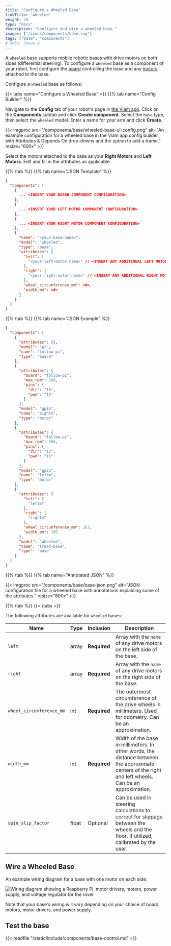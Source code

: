 ```yaml
---
title: "Configure a Wheeled Base"
linkTitle: "wheeled"
weight: 30
type: "docs"
description: "Configure and wire a wheeled base."
images: ["/icons/components/base.svg"]
tags: ["base", "components"]
# SMEs: Steve B
---
```


A `wheeled` base supports mobile robotic bases with drive motors on both sides (differential steering).
To configure a `wheeled` base as a component of your robot, first configure the [board](/components/board/) controlling the base and any [motors](/components/motor/) attached to the base.

Configure a `wheeled` base as follows:

{{< tabs name="Configure a Wheeled Base" >}}
{{% tab name="Config Builder" %}}

Navigate to the **Config** tab of your robot's page in [the Viam app](https://app.viam.com).
Click on the **Components** subtab and click **Create component**.
Select the `base` type, then select the `wheeled` model.
Enter a name for your arm and click **Create**.

{{< imgproc src="/components/base/wheeled-base-ui-config.png" alt="An example configuration for a wheeled base in the Viam app config builder, with Attributes & Depends On drop-downs and the option to add a frame." resize="600x" >}}

Select the motors attached to the base as your **Right Motors** and **Left Motors**.
Edit and fill in the attributes as applicable.

{{% /tab %}}
{{% tab name="JSON Template" %}}

```json {class="line-numbers linkable-line-numbers"}
{
  "components": [
    {
      ... <INSERT YOUR BOARD COMPONENT CONFIGURATION>
    },
    {
      ... <INSERT YOUR LEFT MOTOR COMPONENT CONFIGURATION>
    },
    {
      ... <INSERT YOUR RIGHT MOTOR COMPONENT CONFIGURATION>
    },
    {
      "name": "<your-base-name>",
      "model": "wheeled",
      "type": "base",
      "attributes": {
        "left": [
          "<your-left-motor-name>" // <INSERT ANY ADDITIONAL LEFT MOTOR NAMES>
        ],
        "right": [
          "<your-right-motor-name>" // <INSERT ANY ADDITIONAL RIGHT MOTOR NAMES>
        ],
        "wheel_circumference_mm": <#>,
        "width_mm": <#>
      }
    }
  ]
}
```

{{% /tab %}}
{{% tab name="JSON Example" %}}

```json
{
  "components": [
    {
      "attributes": {},
      "model": "pi",
      "name": "follow-pi",
      "type": "board"
    },
    {
      "attributes": {
        "board": "follow-pi",
        "max_rpm": 300,
        "pins": {
          "dir": "16",
          "pwm": "15"
        }
      },
      "model": "gpio",
      "name": "rightm",
      "type": "motor"
    },
    {
      "attributes": {
        "board": "follow-pi",
        "max_rpm": 300,
        "pins": {
          "dir": "13",
          "pwm": "11"
        }
      },
      "model": "gpio",
      "name": "leftm",
      "type": "motor"
    },
    {
      "attributes": {
        "left": [
          "leftm"
        ],
        "right": [
          "rightm"
        ],
        "wheel_circumference_mm": 183,
        "width_mm": 195
      },
      "model": "wheeled",
      "name": "tread-base",
      "type": "base"
    }
  ]
}
```

{{% /tab %}}
{{% tab name="Annotated JSON" %}}

{{< imgproc src="/components/base/base-json.png" alt="JSON configuration file for a wheeled base with annotations explaining some of the attributes." resize="600x" >}}

{{% /tab %}}
{{< /tabs >}}

The following attributes are available for `wheeled` bases:

<!-- prettier-ignore -->
| Name | Type | Inclusion | Description |
| ---- | ---- | --------- | ----------- |
| `left` | array | **Required** | Array with the `name` of any drive motors on the left side of the base. |
| `right` | array | **Required** | Array with the `name` of any drive motors on the right side of the base. |
| `wheel_circumference_mm` | int | **Required** | The outermost circumference of the drive wheels in millimeters. Used for odometry. Can be an approximation. |
| `width_mm` | int | **Required** | Width of the base in millimeters. In other words, the distance between the approximate centers of the right and left wheels. Can be an approximation. |
| `spin_slip_factor` | float | Optional | Can be used in steering calculations to correct for slippage between the wheels and the floor. If utilized, calibrated by the user. |

## Wire a Wheeled Base

An example wiring diagram for a base with one motor on each side:

![Wiring diagram showing a Raspberry Pi, motor drivers, motors, power supply, and voltage regulator for the rover](/components/base/base-wiring-diagram.png)

Note that your base's wiring will vary depending on your choice of board, motors, motor drivers, and power supply.

## Test the base

{{< readfile "/static/include/components/base-control.md" >}}
